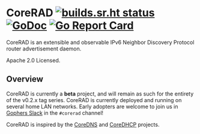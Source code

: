 # CoreRAD [![builds.sr.ht status](https://builds.sr.ht/~mdlayher/corerad.svg)](https://builds.sr.ht/~mdlayher/corerad?) [![GoDoc](https://godoc.org/github.com/mdlayher/corerad?status.svg)](https://godoc.org/github.com/mdlayher/corerad) [![Go Report Card](https://goreportcard.com/badge/github.com/mdlayher/corerad)](https://goreportcard.com/report/github.com/mdlayher/corerad)

CoreRAD is an extensible and observable IPv6 Neighbor Discovery Protocol router
advertisement daemon.

Apache 2.0 Licensed.

## Overview

CoreRAD is currently a **beta** project, and will remain as such for the
entirety of the v0.2.x tag series. CoreRAD is currently deployed and running on
several home LAN networks. Early adopters are welcome to join us in
[Gophers Slack](https://invite.slack.golangbridge.org) in the `#corerad`
channel!

CoreRAD is inspired by the [CoreDNS](https://coredns.io/) and
[CoreDHCP](https://coredhcp.io/) projects.
